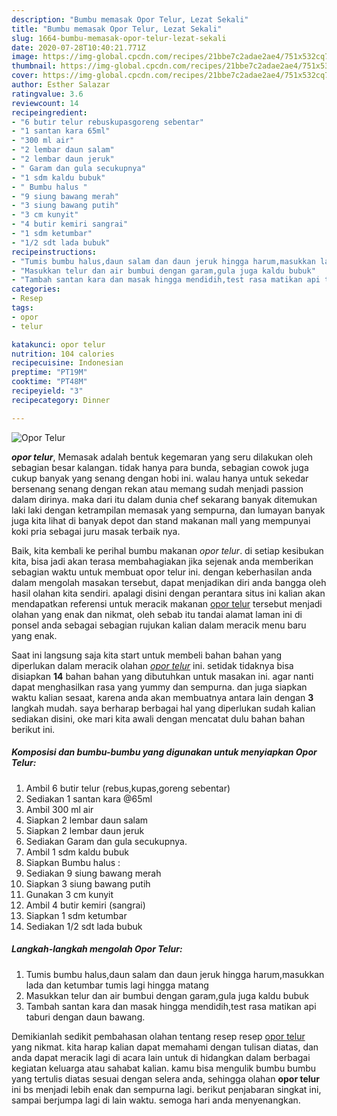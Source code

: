 ```yaml
---
description: "Bumbu memasak Opor Telur, Lezat Sekali"
title: "Bumbu memasak Opor Telur, Lezat Sekali"
slug: 1664-bumbu-memasak-opor-telur-lezat-sekali
date: 2020-07-28T10:40:21.771Z
image: https://img-global.cpcdn.com/recipes/21bbe7c2adae2ae4/751x532cq70/opor-telur-foto-resep-utama.jpg
thumbnail: https://img-global.cpcdn.com/recipes/21bbe7c2adae2ae4/751x532cq70/opor-telur-foto-resep-utama.jpg
cover: https://img-global.cpcdn.com/recipes/21bbe7c2adae2ae4/751x532cq70/opor-telur-foto-resep-utama.jpg
author: Esther Salazar
ratingvalue: 3.6
reviewcount: 14
recipeingredient:
- "6 butir telur rebuskupasgoreng sebentar"
- "1 santan kara 65ml"
- "300 ml air"
- "2 lembar daun salam"
- "2 lembar daun jeruk"
- " Garam dan gula secukupnya"
- "1 sdm kaldu bubuk"
- " Bumbu halus "
- "9 siung bawang merah"
- "3 siung bawang putih"
- "3 cm kunyit"
- "4 butir kemiri sangrai"
- "1 sdm ketumbar"
- "1/2 sdt lada bubuk"
recipeinstructions:
- "Tumis bumbu halus,daun salam dan daun jeruk hingga harum,masukkan lada dan ketumbar tumis lagi hingga matang"
- "Masukkan telur dan air bumbui dengan garam,gula juga kaldu bubuk"
- "Tambah santan kara dan masak hingga mendidih,test rasa matikan api taburi dengan daun bawang."
categories:
- Resep
tags:
- opor
- telur

katakunci: opor telur 
nutrition: 104 calories
recipecuisine: Indonesian
preptime: "PT19M"
cooktime: "PT48M"
recipeyield: "3"
recipecategory: Dinner

---
```



![Opor Telur](https://img-global.cpcdn.com/recipes/21bbe7c2adae2ae4/751x532cq70/opor-telur-foto-resep-utama.jpg)

<b><i>opor telur</i></b>, Memasak adalah bentuk kegemaran yang seru dilakukan oleh sebagian besar kalangan. tidak hanya para bunda, sebagian cowok juga cukup banyak yang senang dengan hobi ini. walau hanya untuk sekedar bersenang senang dengan rekan atau memang sudah menjadi passion dalam dirinya. maka dari itu dalam dunia chef sekarang banyak ditemukan laki laki dengan ketrampilan memasak yang sempurna, dan lumayan banyak juga kita lihat di banyak depot dan stand makanan mall yang mempunyai koki pria sebagai juru masak terbaik nya.



Baik, kita kembali ke perihal bumbu makanan <i>opor telur</i>. di setiap kesibukan kita, bisa jadi akan terasa membahagiakan jika sejenak anda memberikan sebagian waktu untuk membuat opor telur ini. dengan keberhasilan anda dalam mengolah masakan tersebut, dapat menjadikan diri anda bangga oleh hasil olahan kita sendiri. apalagi disini dengan perantara situs ini kalian akan mendapatkan referensi untuk meracik makanan <u>opor telur</u> tersebut menjadi olahan yang enak dan nikmat, oleh sebab itu tandai alamat laman ini di ponsel anda sebagai sebagian rujukan kalian dalam meracik menu baru yang enak.


Saat ini langsung saja kita start untuk membeli bahan bahan yang diperlukan dalam meracik olahan <u><i>opor telur</i></u> ini. setidak tidaknya bisa disiapkan <b>14</b> bahan bahan yang dibutuhkan untuk masakan ini. agar nanti dapat menghasilkan rasa yang yummy dan sempurna. dan juga siapkan waktu kalian sesaat, karena anda akan membuatnya antara lain dengan <b>3</b> langkah mudah. saya berharap berbagai hal yang diperlukan sudah kalian sediakan disini, oke mari kita awali dengan mencatat dulu bahan bahan berikut ini.

<!--inarticleads1-->

##### Komposisi dan bumbu-bumbu yang digunakan untuk menyiapkan Opor Telur:

1. Ambil 6 butir telur (rebus,kupas,goreng sebentar)
1. Sediakan 1 santan kara @65ml
1. Ambil 300 ml air
1. Siapkan 2 lembar daun salam
1. Siapkan 2 lembar daun jeruk
1. Sediakan  Garam dan gula secukupnya.
1. Ambil 1 sdm kaldu bubuk
1. Siapkan  Bumbu halus :
1. Sediakan 9 siung bawang merah
1. Siapkan 3 siung bawang putih
1. Gunakan 3 cm kunyit
1. Ambil 4 butir kemiri (sangrai)
1. Siapkan 1 sdm ketumbar
1. Sediakan 1/2 sdt lada bubuk




<!--inarticleads2-->

##### Langkah-langkah mengolah Opor Telur:

1. Tumis bumbu halus,daun salam dan daun jeruk hingga harum,masukkan lada dan ketumbar tumis lagi hingga matang
1. Masukkan telur dan air bumbui dengan garam,gula juga kaldu bubuk
1. Tambah santan kara dan masak hingga mendidih,test rasa matikan api taburi dengan daun bawang.




Demikianlah sedikit pembahasan olahan tentang resep resep <u>opor telur</u> yang nikmat. kita harap kalian dapat memahami dengan tulisan diatas, dan anda dapat meracik lagi di acara lain untuk di hidangkan dalam berbagai kegiatan keluarga atau sahabat kalian. kamu bisa mengulik bumbu bumbu yang tertulis diatas sesuai dengan selera anda, sehingga olahan <b>opor telur</b> ini bs menjadi lebih enak dan sempurna lagi. berikut penjabaran singkat ini, sampai berjumpa lagi di lain waktu. semoga hari anda menyenangkan.
